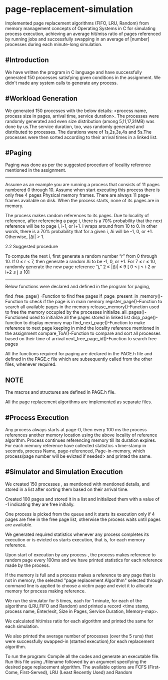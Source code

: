 # page-replacement-simulation
Implemented page replacement algorithms (FIFO, LRU, Random) from memory management concepts of Operating Systems in C for simulating process execution, achieving an average hit/miss ratio of pages referenced by running jobs and successfully swapping in an average of [number] processes during each minute-long simulation.




#Introduction
-------------

We have written the program in C language and have successfully generated 150 processes satisfying given conditions in the assignment. We didn't made any system calls to generate any process.


#Workload Generation
--------------------
We generated 150 processes with the below details: <process name, process size in pages, arrival time, service duration>. The processes were randomly generated and even size distribution (among 5,11,17,31MB) was done by us.The service duration, too, was randomly generated and distributed to processes. The durations were of 1s,2s,3s,4s and 5s.The processes were then sorted according to their arrival times in a linked list.




#Paging
-------
Paging was done as per the suggested procedure of locality reference mentioned in the assignment.


******************
Assume as an example you are running a process that consists of 11 pages numbered 0 through 10. Assume when start executing this process there is only free 4 pages Physical memory frames. There are always 11 page-frames available on disk. When the process starts, none of its pages are in memory.

The process makes random references to its pages. Due to locality of reference, after referencing a page i, there is a 70% probability that the next reference will be to page i, i-1, or i+1. i wraps around from 10 to 0. In other words, there is a 70% probability that for a given i, ∆i will be -1, 0, or +1. Otherwise, |∆i| > 1.

2.2 Suggested procedure

To compute the next i, first generate a random number “r” from 0 through 10.
If 0 ≤ r < 7, then generate a random ∆i to be -1, 0, or +1.
For 7 ≤ r ≤ 10, randomly generate the new page reference “j,” 2 ≤ |∆i| ≤ 9
[ 0 ≤ j ≤ i-2 or i+2 ≤ j ≤ 10]
******************


Below functions were declared and defined in the program for paging,

find_free_page() -Function to find free pages 
if_page_present_in_memory()- Function to check if the page is in main memory
register_page()-Function to search all available pages in the memory
release_memory()-Function used to free the memory occupied by the processes
initialize_all_pages()- Functioned used to initialize all the pages stored in linked list
disp_page()- function to display memory map
find_next_page()-Function to make reference to next page keeping in mind the locality reference mentioned in the assignment
compare_ToA()-Function to compare and sort all processes based on their time of arrival
next_free_page_id()-Function to search free pages

All the functions required for paging are declared in the PAGE.h file and defined in the PAGE.c file which are subsequently called from the other files, whenever required.



NOTE
-----

The macros and structures are defined in PAGE.h file.

All the page replacement algorithms are implemented as separate files.



#Process Execution
------------------

Any process always starts at page-0, then every 100 ms the process references another memory location using the above locality of reference algorithm. Process continues referencing memory till its duration expires. For each memory reference have collected statistics <time-stamp in seconds, process Name, page-referenced, Page-in-memory, which process/page number will be evicted if needed> and printed the same.



#Simulator and Simulation Execution
-----------------------------------


We created 150 processes , as mentioned with mentioned details, and stored in a list after sorting them based on their arrival time.

Created 100 pages and stored it in a list and initialized them with a value of -1 indicating they are free initially.

One process is picked from the queue and it starts its execution only if 4 pages are free in  the free page list, otherwise the process waits until pages are available.

We generated required statistics whenever any process completes its execution or is evicted os starts execution, that is, for each memory reference.

Upon start of execution by any process , the process makes reference to random page every 100ms and we have printed statistics for each reference made by the process. 

If the memory is full  and a process makes a reference to any page that is not in memory, the selected "page replacement Algorithm" selected through command line is applied to choose a victim page and evict it to allocate memory for process making reference. 

We run the simulator for 5 times, each for 1 minute, for each of the algorithms (LRU,FIFO and Random) and printed a record <time stamp, process name, Enter/exit, Size in Pages, Service Duration, Memory-map>.

We calculated hit/miss ratio for each algorithm and printed the same for each simulation.

We also printed the average number of processes (over the 5 runs) that were successfully swapped-in (started execution),for each replacement algorithm.

To run the program:
Compile all the codes and generate an executable file. Run this file using ./filename followed by an argument specifying the desired page replacement algorithm. The available options are FCFS (First-Come, First-Served), LRU (Least Recently Used) and Random

